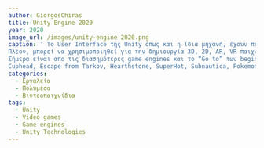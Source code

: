 ```yaml
---
author: GiorgosChiras
title: Unity Engine 2020
year: 2020
image_url: /images/unity-engine-2020.png
caption: ' Το User Interface της Unity όπως και η ίδια μηχανή, έχουν περάσει απο πάρα πολλές αλλαγές, απο την πρώτη κυκλοφορία της το 2005.
Πλέον, μπορεί να χρησιμοποιηθεί για την δημιουργία 3D, 2D, AR, VR παιχνιδιών σε όλες τις πλατφόρμες Desktop καθώς και σε Android/iOS.
Σήμερα είναι απο τις διασημότερες game engines και το “Go to” των beginner level developers αλλά και αρκετών indie game developer studios στον κόσμο χάρη του user-friendly περιβάλλον διεπαφής και των αμέτρητων tutorials απο το community της, με κάποια απο τα πιο διάσημα παιχνίδια που έχουν φτιαχτεί να είναι:
Cuphead, Escape from Tarkov, Hearthstone, SuperHot, Subnautica, Pokemon Go, Layers of fear,Angry Birds 2' 
categories:
  - Εργαλεία
  - Πολυμέσα
  - Βιντεοπαιχνίδια
tags:
  - Unity
  - Video games
  - Game engines
  - Unity Technologies
---
```


